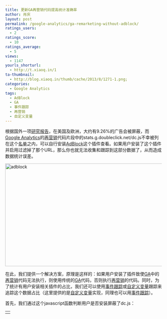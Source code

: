 ```yaml
---
title: 更新GA再营销代码提高统计准确率
author: 肖庆
layout: post
permalink: /google-analytics/ga-remarketing-without-adblock/
ratings_users:
  - 2
ratings_score:
  - 10
ratings_average:
  - 5
views:
  - 1147
yourls_shorturl:
  - http://t.xiaoq.in/1
ta-thumbnail:
  - http://blog.xiaoq.in/thumb/cache/2013/8/1271-1.png;
categories:
  - Google Analytics
tags:
  - AdBlock
  - GA
  - 事件跟踪
  - 再营销
  - 自定义变量
---
```

根据国外一项<a title="AdBlock Report" href="http://clarityray.com/Content/ClarityRay_AdBlockReport.pdf" target="_blank">研究报告</a>，在美国及欧洲，大约有9.26%的广告会被屏蔽，而<span class='wp_keywordlink'><a href="http://blog.xiaoq.in/google-analytics/" title="Google Analytics" target="_blank">Google Analytics</a></span>的<span class='wp_keywordlink_affiliate'><a href="http://blog.xiaoq.in/tag/%e5%86%8d%e8%90%a5%e9%94%80/" title="查看再营销中的全部文章" target="_blank">再营销</a></span>代码片段中的stats.g.doubleclick.net/dc.js不幸被列在这个<a title="easylist" href="https://easylist-downloads.adblockplus.org/easylist.txt" target="_blank">名单</a>之内，可以自行安装<span class='wp_keywordlink_affiliate'><a href="http://blog.xiaoq.in/tag/adblock/" title="查看AdBlock中的全部文章" target="_blank">AdBlock</a></span>这个插件查看。如果用户安装了这个插件并启用过滤掉了那个URL，那么你也就无法收集和跟踪到这部分数据了，从而造成数据统计误差。

<img class="alignnone size-full wp-image-1272" alt="adblock" src="http://blog.xiaoq.in/cdn/2013/08/adblock.png" width="530" height="330" />

在此，我们提供一个解决方案，原理是这样的：如果用户安装了插件致使<span class='wp_keywordlink_affiliate'><a href="http://blog.xiaoq.in/tag/ga/" title="查看GA中的全部文章" target="_blank">GA</a></span>中的<span class='wp_keywordlink_affiliate'><a href="http://blog.xiaoq.in/tag/%e5%86%8d%e8%90%a5%e9%94%80/" title="查看再营销中的全部文章" target="_blank">再营销</a></span>代码无法执行，则使用传统的<span class='wp_keywordlink_affiliate'><a href="http://blog.xiaoq.in/tag/ga/" title="查看GA中的全部文章" target="_blank">GA</a></span>代码，否则执行<span class='wp_keywordlink_affiliate'><a href="http://blog.xiaoq.in/tag/%e5%86%8d%e8%90%a5%e9%94%80/" title="查看再营销中的全部文章" target="_blank">再营销</a></span>的代码。同时，为了统计有用户安装相关插件的占比，我们还可以使用<span class='wp_keywordlink_affiliate'><a href="http://blog.xiaoq.in/tag/%e4%ba%8b%e4%bb%b6%e8%b7%9f%e8%b8%aa/" title="查看事件跟踪中的全部文章" target="_blank">事件跟踪</a></span>或<span class='wp_keywordlink_affiliate'><a href="http://blog.xiaoq.in/tag/%e8%87%aa%e5%ae%9a%e4%b9%89%e5%8f%98%e9%87%8f/" title="查看自定义变量中的全部文章" target="_blank">自定义变量</a></span>跟踪来追踪这个数据占比（这里提供的是<span class='wp_keywordlink_affiliate'><a href="http://blog.xiaoq.in/tag/%e8%87%aa%e5%ae%9a%e4%b9%89%e5%8f%98%e9%87%8f/" title="查看自定义变量中的全部文章" target="_blank">自定义变量</a></span>实现，同理也可以用<span class='wp_keywordlink_affiliate'><a href="http://blog.xiaoq.in/tag/%e4%ba%8b%e4%bb%b6%e8%b7%9f%e8%b8%aa/" title="查看事件跟踪中的全部文章" target="_blank">事件跟踪</a></span>）。

首先，我们通过这个javascript函数判断用户是否安装屏蔽了dc.js：

<table>
  <tr>
    <td>
      <script>
    </td>
  </tr>
  
  <tr>
    <td>
    </td>
    
    <td>
      var _adblock = true;
    </td>
  </tr>
  
  <tr>
    <td>
    </td>
    
    <td>
      </script>
    </td>
  </tr>
  
  <tr>
    <td>
    </td>
    
    <td>
      <script src=&#8221;<a href="http://xiaoq.in/js/advertising.js" target="_blank">http://xiaoq.in/js/advertising.js</a>&#8220;></script>
    </td>
  </tr>
</table>

其次，我们使用页面级的<span class='wp_keywordlink_affiliate'><a href="http://blog.xiaoq.in/tag/%e8%87%aa%e5%ae%9a%e4%b9%89%e5%8f%98%e9%87%8f/" title="查看自定义变量中的全部文章" target="_blank">自定义变量</a></span>进行跟踪这个比例：

<table>
  <tr>
    <td>
      if ( !_adblock ) {
    </td>
  </tr>
  
  <tr>
    <td>
    </td>
    
    <td>
      _gaq.push(['_setCustomVar',3,'Adblocker','Not Installed',3]);
    </td>
  </tr>
  
  <tr>
    <td>
    </td>
    
    <td>
      } else {
    </td>
  </tr>
  
  <tr>
    <td>
    </td>
    
    <td>
      _gaq.push(['_setCustomVar',3,'Adblocker','Installed',3]);
    </td>
  </tr>
  
  <tr>
    <td>
    </td>
    
    <td>
      }
    </td>
  </tr>
</table>

再次，我们通过以下函数自动识别使用哪个代码片段：

<table>
  <tr>
    <td>
      (function() {
    </td>
  </tr>
  
  <tr>
    <td>
    </td>
    
    <td>
    </td>
  </tr>
  
  <tr>
    <td>
    </td>
    
    <td>
      if ( !_adblock ) { //load dc.js unless user has opted for <span class='wp_keywordlink_affiliate'><a href="http://blog.xiaoq.in/tag/adblock/" title="查看AdBlock中的全部文章" target="_blank">AdBlock</a></span>
    </td>
  </tr>
  
  <tr>
    <td>
    </td>
    
    <td>
      ga = document.createElement(&#8216;script&#8217;); ga.type = &#8216;text/javascript&#8217;; ga.async = true;
    </td>
  </tr>
  
  <tr>
    <td>
    </td>
    
    <td>
      ga.src = (&#8216;https:&#8217; == document.location.protocol ? &#8216;https://&#8217; : &#8216;http://&#8217;) + &#8216;stats.g.doubleclick.net/dc.js&#8217;;
    </td>
  </tr>
  
  <tr>
    <td>
    </td>
    
    <td>
      s = document.getElementsByTagName(&#8216;script&#8217;)[0]; s.parentNode.insertBefore(ga, s);
    </td>
  </tr>
  
  <tr>
    <td>
    </td>
    
    <td>
      } else { //otherwise load ga.js
    </td>
  </tr>
  
  <tr>
    <td>
    </td>
    
    <td>
      ga = document.createElement(&#8216;script&#8217;); ga.type = &#8216;text/javascript&#8217;; ga.async = true;
    </td>
  </tr>
  
  <tr>
    <td>
    </td>
    
    <td>
      ga.src = (&#8216;https:&#8217; == document.location.protocol ? &#8216;https://ssl&#8217; : &#8216;http://www&#8217;)+ &#8216;.google-analytics.com/ga.js&#8217;;
    </td>
  </tr>
  
  <tr>
    <td>
    </td>
    
    <td>
      s = document.getElementsByTagName(&#8216;script&#8217;)[0]; s.parentNode.insertBefore(ga, s);
    </td>
  </tr>
  
  <tr>
    <td>
    </td>
    
    <td>
      }
    </td>
  </tr>
  
  <tr>
    <td>
    </td>
    
    <td>
      })();
    </td>
  </tr>
</table>

这样，就搞定了。既能够更完整地收集到用户访问数据，同时还能够充分利用GA的再营销进行更细致的用户细分。

参考文章：

1.  <http://andrescholten.net/google-analytics-retargeting-for-adwords-and-adblock-software/>
2.  <http://www.analyticsresults.com/2013/03/doubleclick-remarketing-and-adblock-our.html>
3.  <http://www.statstory.com/how-many-users-block-your-ads-find-out/>
4.  <http://www.lunametrics.com/blog/2012/07/30/adwords-remarketing-google-analytics/>
5.  <http://www.blastam.com/blog/index.php/2013/04/google-analytics-remarketing-tag-concerns-solved/>

&nbsp;